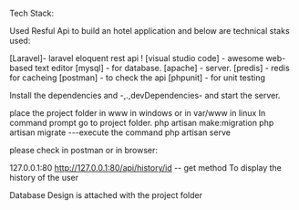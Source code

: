 Tech Stack:

Used Resful Api to build an hotel application and below are technical staks used:

[Laravel]- laravel eloquent rest api !
[visual studio code] - awesome web-based text editor
[mysql] - for  database.
[apache] - server.
[predis] - redis for cacheing
[postman] - to check the api
[phpunit] - for unit testing

Install the dependencies and -,.,devDependencies- and start the server.

place the project folder in www in windows or in var/www in linux
In command prompt go to project folder.
php artisan make:migration
php artisan migrate ---execute the command
php artisan serve 

please check in postman or in browser:

127.0.0.1:80
http://127.0.0.1:80/api/history/id -- get method
To display the history of the user

Database Design is attached with the project folder



